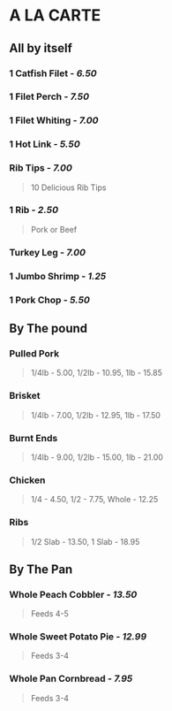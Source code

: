 # A LA CARTE

## All by itself

### 1 Catfish Filet - *6.50*
### 1 Filet Perch - *7.50*
### 1 Filet Whiting - *7.00*
### 1 Hot Link - *5.50*
### Rib Tips - *7.00*
> 10 Delicious Rib Tips 
### 1 Rib - *2.50*
> Pork or Beef
### Turkey Leg - *7.00*
### 1 Jumbo Shrimp - *1.25*
### 1 Pork Chop - *5.50*

## By The pound

### Pulled Pork
> 1/4lb - 5.00, 1/2lb - 10.95, 1lb - 15.85
### Brisket
> 1/4lb - 7.00, 1/2lb - 12.95, 1lb - 17.50
### Burnt Ends
> 1/4lb - 9.00, 1/2lb - 15.00, 1lb - 21.00
### Chicken
> 1/4 - 4.50, 1/2 - 7.75, Whole - 12.25
### Ribs
> 1/2 Slab - 13.50, 1 Slab - 18.95

## By The Pan

### Whole Peach Cobbler - *13.50*
> Feeds 4-5
### Whole Sweet Potato Pie - *12.99*
> Feeds 3-4
### Whole Pan Cornbread - *7.95*
> Feeds 3-4

